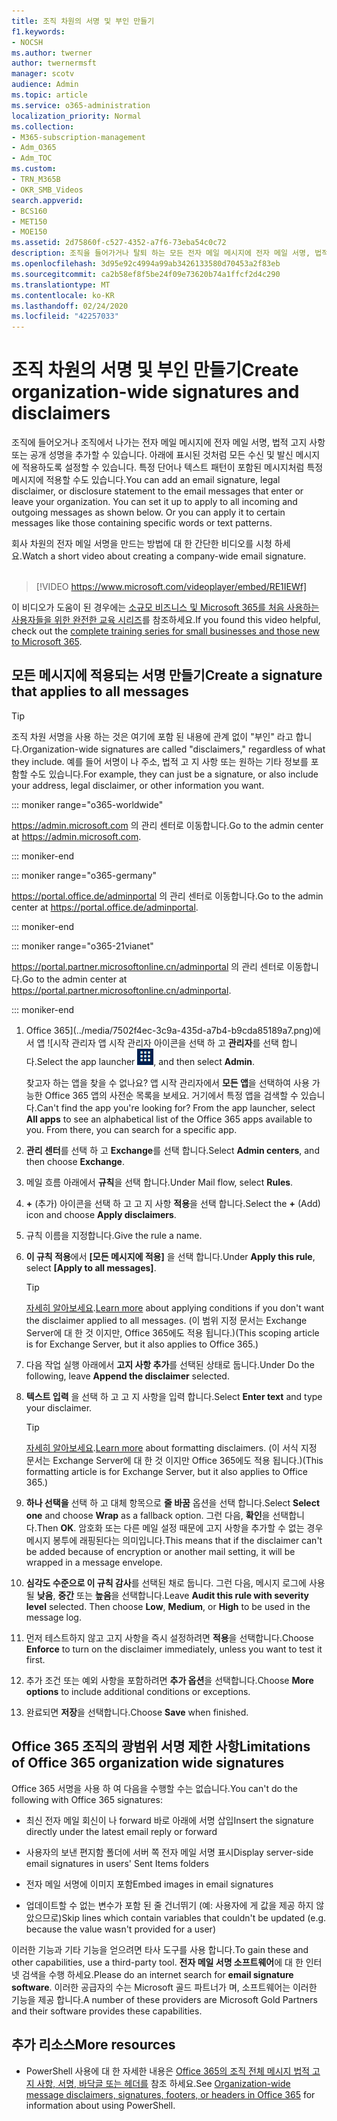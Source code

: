 ```yaml
---
title: 조직 차원의 서명 및 부인 만들기
f1.keywords:
- NOCSH
ms.author: twerner
author: twernermsft
manager: scotv
audience: Admin
ms.topic: article
ms.service: o365-administration
localization_priority: Normal
ms.collection:
- M365-subscription-management
- Adm_O365
- Adm_TOC
ms.custom:
- TRN_M365B
- OKR_SMB_Videos
search.appverid:
- BCS160
- MET150
- MOE150
ms.assetid: 2d75860f-c527-4352-a7f6-73eba54c0c72
description: 조직을 들어가거나 탈퇴 하는 모든 전자 메일 메시지에 전자 메일 서명, 법적 고 지 사항 또는 공개 설명을 추가 하는 방법을 알아봅니다.
ms.openlocfilehash: 3d95e92c4994a99ab3426133580d70453a2f83eb
ms.sourcegitcommit: ca2b58ef8f5be24f09e73620b74a1ffcf2d4c290
ms.translationtype: MT
ms.contentlocale: ko-KR
ms.lasthandoff: 02/24/2020
ms.locfileid: "42257033"
---
```

# <a name="create-organization-wide-signatures-and-disclaimers"></a><span data-ttu-id="5fd35-103">조직 차원의 서명 및 부인 만들기</span><span class="sxs-lookup"><span data-stu-id="5fd35-103">Create organization-wide signatures and disclaimers</span></span>

 <span data-ttu-id="5fd35-p101">조직에 들어오거나 조직에서 나가는 전자 메일 메시지에 전자 메일 서명, 법적 고지 사항 또는 공개 성명을 추가할 수 있습니다. 아래에 표시된 것처럼 모든 수신 및 발신 메시지에 적용하도록 설정할 수 있습니다. 특정 단어나 텍스트 패턴이 포함된 메시지처럼 특정 메시지에 적용할 수도 있습니다.</span><span class="sxs-lookup"><span data-stu-id="5fd35-p101">You can add an email signature, legal disclaimer, or disclosure statement to the email messages that enter or leave your organization. You can set it up to apply to all incoming and outgoing messages as shown below. Or you can apply it to certain messages like those containing specific words or text patterns.</span></span>

 <span data-ttu-id="5fd35-107">회사 차원의 전자 메일 서명을 만드는 방법에 대 한 간단한 비디오를 시청 하세요.</span><span class="sxs-lookup"><span data-stu-id="5fd35-107">Watch a short video about creating a company-wide email signature.</span></span> <br><br>
  
> [!VIDEO https://www.microsoft.com/videoplayer/embed/RE1IEWf] 

<span data-ttu-id="5fd35-108">이 비디오가 도움이 된 경우에는 [소규모 비즈니스 및 Microsoft 365를 처음 사용하는 사용자들을 위한 완전한 교육 시리즈](https://support.office.com/article/6ab4bbcd-79cf-4000-a0bd-d42ce4d12816)를 참조하세요.</span><span class="sxs-lookup"><span data-stu-id="5fd35-108">If you found this video helpful, check out the [complete training series for small businesses and those new to Microsoft 365](https://support.office.com/article/6ab4bbcd-79cf-4000-a0bd-d42ce4d12816).</span></span>

## <a name="create-a-signature-that-applies-to-all-messages"></a><span data-ttu-id="5fd35-109">모든 메시지에 적용되는 서명 만들기</span><span class="sxs-lookup"><span data-stu-id="5fd35-109">Create a signature that applies to all messages</span></span>

> [!TIP]
> <span data-ttu-id="5fd35-110">조직 차원 서명을 사용 하는 것은 여기에 포함 된 내용에 관계 없이 "부인" 라고 합니다.</span><span class="sxs-lookup"><span data-stu-id="5fd35-110">Organization-wide signatures are called "disclaimers," regardless of what they include.</span></span> <span data-ttu-id="5fd35-111">예를 들어 서명이 나 주소, 법적 고 지 사항 또는 원하는 기타 정보를 포함할 수도 있습니다.</span><span class="sxs-lookup"><span data-stu-id="5fd35-111">For example, they can just be a signature, or also include your address, legal disclaimer, or other information you want.</span></span>
    
::: moniker range="o365-worldwide"

<span data-ttu-id="5fd35-112"><a href="https://go.microsoft.com/fwlink/p/?linkid=2024339" target="_blank">https://admin.microsoft.com</a> 의 관리 센터로 이동합니다.</span><span class="sxs-lookup"><span data-stu-id="5fd35-112">Go to the admin center at <a href="https://go.microsoft.com/fwlink/p/?linkid=2024339" target="_blank">https://admin.microsoft.com</a>.</span></span>

::: moniker-end

::: moniker range="o365-germany"

<span data-ttu-id="5fd35-113"><a href="https://go.microsoft.com/fwlink/p/?linkid=848041" target="_blank">https://portal.office.de/adminportal</a> 의 관리 센터로 이동합니다.</span><span class="sxs-lookup"><span data-stu-id="5fd35-113">Go to the admin center at <a href="https://go.microsoft.com/fwlink/p/?linkid=848041" target="_blank">https://portal.office.de/adminportal</a>.</span></span>

::: moniker-end

::: moniker range="o365-21vianet"

<span data-ttu-id="5fd35-114"><a href="https://go.microsoft.com/fwlink/p/?linkid=850627" target="_blank">https://portal.partner.microsoftonline.cn/adminportal</a> 의 관리 센터로 이동합니다.</span><span class="sxs-lookup"><span data-stu-id="5fd35-114">Go to the admin center at <a href="https://go.microsoft.com/fwlink/p/?linkid=850627" target="_blank">https://portal.partner.microsoftonline.cn/adminportal</a>.</span></span>

::: moniker-end

1. <span data-ttu-id="5fd35-115">Office 365](../media/7502f4ec-3c9a-435d-a7b4-b9cda85189a7.png)에서 앱 ![시작 관리자 앱 시작 관리자 아이콘을 선택 하 고 **관리자**를 선택 합니다.</span><span class="sxs-lookup"><span data-stu-id="5fd35-115">Select the app launcher ![The app launcher icon in Office 365](../media/7502f4ec-3c9a-435d-a7b4-b9cda85189a7.png), and then select **Admin**.</span></span>
   
    <span data-ttu-id="5fd35-p103">찾고자 하는 앱을 찾을 수 없나요? 앱 시작 관리자에서 **모든 앱**을 선택하여 사용 가능한 Office 365 앱의 사전순 목록을 보세요. 거기에서 특정 앱을 검색할 수 있습니다.</span><span class="sxs-lookup"><span data-stu-id="5fd35-p103">Can't find the app you're looking for? From the app launcher, select **All apps** to see an alphabetical list of the Office 365 apps available to you. From there, you can search for a specific app.</span></span> 
    
2. <span data-ttu-id="5fd35-119">**관리 센터**를 선택 하 고 **Exchange**를 선택 합니다.</span><span class="sxs-lookup"><span data-stu-id="5fd35-119">Select **Admin centers**, and then choose **Exchange**.</span></span>
    
3. <span data-ttu-id="5fd35-120">메일 흐름 아래에서 **규칙**을 선택 합니다.</span><span class="sxs-lookup"><span data-stu-id="5fd35-120">Under Mail flow, select **Rules**.</span></span>
    
4. <span data-ttu-id="5fd35-121">**+** (추가) 아이콘을 선택 하 고 고 지 사항 **적용**을 선택 합니다.</span><span class="sxs-lookup"><span data-stu-id="5fd35-121">Select the **+** (Add) icon and choose **Apply disclaimers**.</span></span>
    
5. <span data-ttu-id="5fd35-122">규칙 이름을 지정합니다.</span><span class="sxs-lookup"><span data-stu-id="5fd35-122">Give the rule a name.</span></span>
    
6. <span data-ttu-id="5fd35-123">**이 규칙 적용**에서 **[모든 메시지에 적용]** 을 선택 합니다.</span><span class="sxs-lookup"><span data-stu-id="5fd35-123">Under **Apply this rule**, select **[Apply to all messages]**.</span></span>
    
    > [!TIP]
    > <span data-ttu-id="5fd35-124">[자세히 알아보세요](https://docs.microsoft.com/Exchange/policy-and-compliance/mail-flow-rules/signatures#Scoping).</span><span class="sxs-lookup"><span data-stu-id="5fd35-124">[Learn more](https://docs.microsoft.com/Exchange/policy-and-compliance/mail-flow-rules/signatures#Scoping) about applying conditions if you don't want the disclaimer applied to all messages.</span></span> <span data-ttu-id="5fd35-125">(이 범위 지정 문서는 Exchange Server에 대 한 것 이지만, Office 365에도 적용 됩니다.)</span><span class="sxs-lookup"><span data-stu-id="5fd35-125">(This scoping article is for Exchange Server, but it also applies to Office 365.)</span></span> 
  
7. <span data-ttu-id="5fd35-126">다음 작업 실행 아래에서 **고지 사항 추가**를 선택된 상태로 둡니다.</span><span class="sxs-lookup"><span data-stu-id="5fd35-126">Under Do the following, leave **Append the disclaimer** selected.</span></span> 
    
8.  <span data-ttu-id="5fd35-127">**텍스트 입력** 을 선택 하 고 고 지 사항을 입력 합니다.</span><span class="sxs-lookup"><span data-stu-id="5fd35-127">Select **Enter text** and type your disclaimer.</span></span> 
    
    > [!TIP]
    > <span data-ttu-id="5fd35-128">[자세히 알아보세요](https://docs.microsoft.com/Exchange/policy-and-compliance/mail-flow-rules/signatures#FormatDisclaimer).</span><span class="sxs-lookup"><span data-stu-id="5fd35-128">[Learn more](https://docs.microsoft.com/Exchange/policy-and-compliance/mail-flow-rules/signatures#FormatDisclaimer) about formatting disclaimers.</span></span> <span data-ttu-id="5fd35-129">(이 서식 지정 문서는 Exchange Server에 대 한 것 이지만 Office 365에도 적용 됩니다.)</span><span class="sxs-lookup"><span data-stu-id="5fd35-129">(This formatting article is for Exchange Server, but it also applies to Office 365.)</span></span> 

9. <span data-ttu-id="5fd35-130">**하나 선택을** 선택 하 고 대체 항목으로 **줄 바꿈** 옵션을 선택 합니다.</span><span class="sxs-lookup"><span data-stu-id="5fd35-130">Select **Select one** and choose **Wrap** as a fallback option.</span></span> <span data-ttu-id="5fd35-131">그런 다음, **확인**을 선택합니다.</span><span class="sxs-lookup"><span data-stu-id="5fd35-131">Then **OK**.</span></span> <span data-ttu-id="5fd35-132">암호화 또는 다른 메일 설정 때문에 고지 사항을 추가할 수 없는 경우 메시지 봉투에 래핑된다는 의미입니다.</span><span class="sxs-lookup"><span data-stu-id="5fd35-132">This means that if the disclaimer can't be added because of encryption or another mail setting, it will be wrapped in a message envelope.</span></span>
    
10. <span data-ttu-id="5fd35-p107">**심각도 수준으로 이 규칙 감사**를 선택된 채로 둡니다. 그런 다음, 메시지 로그에 사용될 **낮음**, **중간** 또는 **높음**을 선택합니다.</span><span class="sxs-lookup"><span data-stu-id="5fd35-p107">Leave **Audit this rule with severity level** selected. Then choose **Low**, **Medium**, or **High** to be used in the message log.</span></span> 
    
11. <span data-ttu-id="5fd35-135">먼저 테스트하지 않고 고지 사항을 즉시 설정하려면 **적용**을 선택합니다.</span><span class="sxs-lookup"><span data-stu-id="5fd35-135">Choose **Enforce** to turn on the disclaimer immediately, unless you want to test it first.</span></span> 
    
12. <span data-ttu-id="5fd35-136">추가 조건 또는 예외 사항을 포함하려면 **추가 옵션**을 선택합니다.</span><span class="sxs-lookup"><span data-stu-id="5fd35-136">Choose **More options** to include additional conditions or exceptions.</span></span> 
    
13. <span data-ttu-id="5fd35-137">완료되면 **저장**을 선택합니다.</span><span class="sxs-lookup"><span data-stu-id="5fd35-137">Choose **Save** when finished.</span></span> 
    
## <a name="limitations-of-office-365-organization-wide-signatures"></a><span data-ttu-id="5fd35-138">Office 365 조직의 광범위 서명 제한 사항</span><span class="sxs-lookup"><span data-stu-id="5fd35-138">Limitations of Office 365 organization wide signatures</span></span>

<span data-ttu-id="5fd35-139">Office 365 서명을 사용 하 여 다음을 수행할 수는 없습니다.</span><span class="sxs-lookup"><span data-stu-id="5fd35-139">You can't do the following with Office 365 signatures:</span></span>
  
- <span data-ttu-id="5fd35-140">최신 전자 메일 회신이 나 forward 바로 아래에 서명 삽입</span><span class="sxs-lookup"><span data-stu-id="5fd35-140">Insert the signature directly under the latest email reply or forward</span></span>
    
- <span data-ttu-id="5fd35-141">사용자의 보낸 편지함 폴더에 서버 쪽 전자 메일 서명 표시</span><span class="sxs-lookup"><span data-stu-id="5fd35-141">Display server-side email signatures in users' Sent Items folders</span></span>
    
- <span data-ttu-id="5fd35-142">전자 메일 서명에 이미지 포함</span><span class="sxs-lookup"><span data-stu-id="5fd35-142">Embed images in email signatures</span></span>
    
- <span data-ttu-id="5fd35-143">업데이트할 수 없는 변수가 포함 된 줄 건너뛰기 (예: 사용자에 게 값을 제공 하지 않았으므로)</span><span class="sxs-lookup"><span data-stu-id="5fd35-143">Skip lines which contain variables that couldn't be updated (e.g. because the value wasn't provided for a user)</span></span>
    
<span data-ttu-id="5fd35-144">이러한 기능과 기타 기능을 얻으려면 타사 도구를 사용 합니다.</span><span class="sxs-lookup"><span data-stu-id="5fd35-144">To gain these and other capabilities, use a third-party tool.</span></span> <span data-ttu-id="5fd35-145">**전자 메일 서명 소프트웨어**에 대 한 인터넷 검색을 수행 하세요.</span><span class="sxs-lookup"><span data-stu-id="5fd35-145">Please do an internet search for **email signature software**.</span></span> <span data-ttu-id="5fd35-146">이러한 공급자의 수는 Microsoft 골드 파트너가 며, 소프트웨어는 이러한 기능을 제공 합니다.</span><span class="sxs-lookup"><span data-stu-id="5fd35-146">A number of these providers are Microsoft Gold Partners and their software provides these capabilities.</span></span> 
  
## <a name="more-resources"></a><span data-ttu-id="5fd35-147">추가 리소스</span><span class="sxs-lookup"><span data-stu-id="5fd35-147">More resources</span></span>

- <span data-ttu-id="5fd35-148">PowerShell 사용에 대 한 자세한 내용은 [Office 365의 조직 전체 메시지 법적 고 지 사항, 서명, 바닥글 또는 헤더를](https://docs.microsoft.com/exchange/security-and-compliance/mail-flow-rules/disclaimers-signatures-footers-or-headers) 참조 하세요.</span><span class="sxs-lookup"><span data-stu-id="5fd35-148">See [Organization-wide message disclaimers, signatures, footers, or headers in Office 365](https://docs.microsoft.com/exchange/security-and-compliance/mail-flow-rules/disclaimers-signatures-footers-or-headers) for information about using PowerShell.</span></span> 
    

